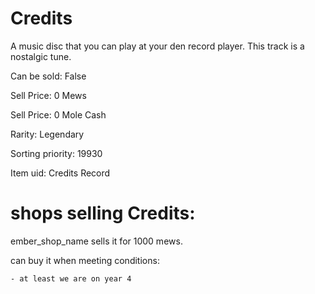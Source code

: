 # Credits

A music disc that you can play at your den record player. This track is a nostalgic tune.

Can be sold: False

Sell Price: 0 Mews

Sell Price: 0 Mole Cash

Rarity: Legendary

Sorting priority: 19930

Item uid: Credits Record

# shops selling Credits:

ember_shop_name sells it for 1000 mews.

  can buy it when meeting conditions: 

    - at least we are on year 4